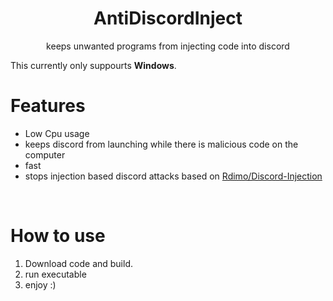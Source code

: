 
<h1 align="center">AntiDiscordInject</h1>
<p align="center">keeps unwanted programs from injecting code into discord</p>

This currently only suppourts **Windows**.

# Features
 - Low Cpu usage 
 - keeps discord from launching while there is malicious code on the computer
 - fast
 - stops injection based discord attacks based on [Rdimo/Discord-Injection](https://github.com/Rdimo/Discord-Injection)

<br>

# How to use
 1. Download code and build.
 2. run executable 
 3. enjoy :)

<br>

